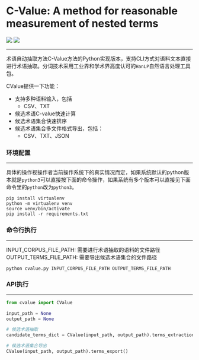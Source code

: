 # C-Value: A method for reasonable measurement of nested terms

![](https://img.shields.io/badge/language-python-blue.svg)
![](https://img.shields.io/badge/license-Apache_2.0-green.svg)

-----

术语自动抽取方法C-Value方法的Python实现版本，支持CLI方式对语料文本直接进行术语抽取。分词技术采用工业界和学术界高度认可的`HanLP`自然语言处理工具包。

CValue提供一下功能：

* 支持多种语料输入，包括
    * CSV、TXT
* 候选术语C-value快速计算
* 候选术语集合快速排序
* 候选术语集合多文件格式导出，包括：
    * CSV、TXT、JSON

### 环境配置

-----

具体的操作视操作者当前操作系统下的真实情况而定，如果系统默认的python版本就是`python3`可以直接按下面的命令操作，如果系统有多个版本可以直接见下面命令里的`python`改为`python3`。

```shell
pip install virtualenv
python -m virtualenv venv
source venv/bin/activate
pip install -r requirements.txt
```

### 命令行执行

-----

INPUT_CORPUS_FILE_PATH: 需要进行术语抽取的语料的文件路径 OUTPUT_TERMS_FILE_PATH: 需要导出候选术语集合的文件路径

```shell
python cvalue.py INPUT_CORPUS_FILE_PATH OUTPUT_TERMS_FILE_PATH
```

### API执行

-----

```python
from cvalue import CValue

input_path = None
output_path = None

# 候选术语抽取
candidate_terms_dict = CValue(input_path, output_path).terms_extraction()

# 候选术语集合导出
CValue(input_path, output_path).terms_export()
```